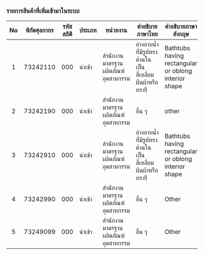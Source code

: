 


### รายการสินค้าที่เพิ่มเข้ามาในระบบ

| No |พิกัดศุลกากร |รหัสสถิติ |ประเภท |หน่วยงาน |คำอธิบายภาษาไทย |คำอธิบายภาษาอังกฤษ |วันที่เริ่มต้น |
|:-----:|----------|:----------:|----------|----------|----------|----------|----------|
| 1 |73242110 |000 |นำเข้า |สำนักงานมาตรฐานผลิตภัณฑ์อุตสาหกรรม |อ่างอาบน้ำที่มีรูปทรงด้านในเป็นสี่เหลี่ยมผืนผ้าหรือทรงรี |Bathtubs having rectangular or oblong interior shape |20200302 |
| 2 |73242190 |000 |นำเข้า |สำนักงานมาตรฐานผลิตภัณฑ์อุตสาหกรรม |อื่น ๆ |other |20200302 |
| 3 |73242910 |000 |นำเข้า |สำนักงานมาตรฐานผลิตภัณฑ์อุตสาหกรรม |อ่างอาบน้ำที่มีรูปทรงด้านในเป็นสี่เหลี่ยมผืนผ้าหรือทรงรี |Bathtubs having rectangular or oblong interior shape |20200302 |
| 4 |73242990 |000 |นำเข้า |สำนักงานมาตรฐานผลิตภัณฑ์อุตสาหกรรม |อื่น ๆ |Other |20200302 |
| 5 |73249099 |000 |นำเข้า |สำนักงานมาตรฐานผลิตภัณฑ์อุตสาหกรรม |อื่น ๆ |Other |20200302 |
<!--stackedit_data:
eyJoaXN0b3J5IjpbNzE0MTM4MTNdfQ==
-->